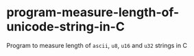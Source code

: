 # program-measure-length-of-unicode-string-in-C
Program to measure length of `ascii`, `u8`, `u16` and `u32` strings in C
